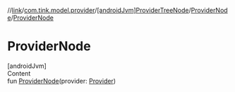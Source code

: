//[link](../../../index.md)/[com.tink.model.provider](../../index.md)/[[androidJvm]ProviderTreeNode](../index.md)/[ProviderNode](index.md)/[ProviderNode](-provider-node.md)



# ProviderNode  
[androidJvm]  
Content  
fun [ProviderNode](-provider-node.md)(provider: [Provider](../../[android-jvm]-provider/index.md))  




